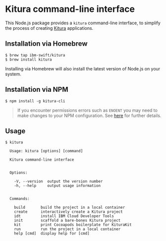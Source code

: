 # Kitura command-line interface

This Node.js package provides a `kitura` command-line interface, to simplify the process of creating [Kitura](https://github.com/IBM-Swift/Kitura) applications.

## Installation via Homebrew

```
$ brew tap ibm-swift/kitura
$ brew install kitura
```

Installing via Homebrew will also install the latest version of Node.js on your system.

## Installation via NPM

```
$ npm install -g kitura-cli
```

> If you encounter permissions errors such as `ENOENT` you may need to make changes to your NPM configuration. See [here](https://docs.npmjs.com/getting-started/fixing-npm-permissions) for further details.

## Usage

```
$ kitura

  Usage: kitura [options] [command]

  Kitura command-line interface


  Options:

    -V, --version  output the version number
    -h, --help     output usage information


  Commands:

    build       build the project in a local container
    create      interactively create a Kitura project
    idt         install IBM Cloud Developer Tools
    init        scaffold a bare-bones Kitura project
    kit         print Cocoapods boilerplate for KituraKit
    run         run the project in a local container
    help [cmd]  display help for [cmd]
```
